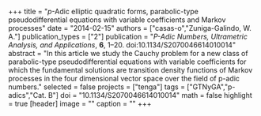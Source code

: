 +++
title = "$p$-Adic elliptic quadratic forms, parabolic-type pseudodifferential equations with variable coefficients and Markov processes"
date = "2014-02-15"
authors = ["casas-o","Zuniga-Galindo, W. A."]
publication_types = ["2"]
publication = "*P-Adic Numbers, Ultrametric Analysis, and Applications*, **6**, 1–20. doi:10.1134/S2070046614010014"
abstract = "In this article we study the Cauchy problem for a new class of parabolic-type pseudodifferential equations with variable coefficients for which the fundamental solutions are transition density functions of Markov processes in the four dimensional vector space over the field of p-adic numbers."
selected = false
projects = ["tenga"]
tags = ["GTNyGA","p-adics","Cat. B"]
doi = "10.1134/S2070046614010014"
math = false
highlight = true
[header]
image = ""
caption = ""
+++
